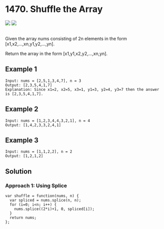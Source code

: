 
# 1470. Shuffle the Array

<div style={{ display: "flex", flex-direction: "column" }}>
  <img src="https://img.shields.io/badge/Level-Easy-brightgreen" />
  <img src="https://img.shields.io/badge/Array-grey" />
</div>

<br /> Given the array nums consisting of 2n elements in the form [x1,x2,...,xn,y1,y2,...,yn].

Return the array in the form [x1,y1,x2,y2,...,xn,yn].

## Example 1

```
Input: nums = [2,5,1,3,4,7], n = 3
Output: [2,3,5,4,1,7] 
Explanation: Since x1=2, x2=5, x3=1, y1=3, y2=4, y3=7 then the answer is [2,3,5,4,1,7].
```

## Example 2

```
Input: nums = [1,2,3,4,4,3,2,1], n = 4
Output: [1,4,2,3,3,2,4,1]
```

## Example 3

```
Input: nums = [1,1,2,2], n = 2
Output: [1,2,1,2]
```

## Solution
### Approach 1: Using Splice
```
var shuffle = function(nums, n) {
  var spliced = nums.splice(n, n);
  for (i=0; i<n; i++) {
    nums.splice((2*i)+1, 0, spliced[i]);
  }
  return nums;
};
```

